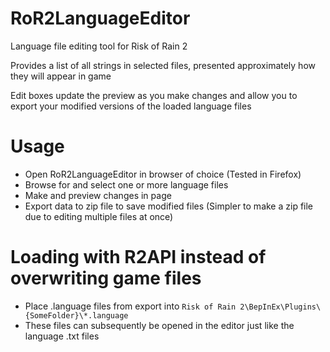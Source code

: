 # RoR2LanguageEditor
Language file editing tool for Risk of Rain 2

Provides a list of all strings in selected files, presented approximately how they will appear in game

Edit boxes update the preview as you make changes and allow you to export your modified versions of the loaded language files

# Usage
* Open RoR2LanguageEditor in browser of choice (Tested in Firefox)
* Browse for and select one or more language files
* Make and preview changes in page
* Export data to zip file to save modified files (Simpler to make a zip file due to editing multiple files at once)

# Loading with R2API instead of overwriting game files
* Place .language files from export into `Risk of Rain 2\BepInEx\Plugins\{SomeFolder}\*.language`
* These files can subsequently be opened in the editor just like the language .txt files
